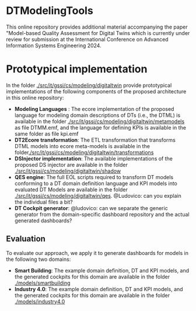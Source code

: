 # DTModelingTools
This online repository provides additional material accompanying the paper "Model-based Quality Assessment for Digital Twins which is currently under review for submission at the International Conference on Advanced Information Systems Engineering 2024.

# Prototypical implementation
In the folder [./src/it/gssi/cs/modeling/digitaltwin](src/it/gssi/cs/modeling/digitaltwin) provide prototypical implementations of the following components of the proposed architecture in this online repository:
- **Modeling Languages** : The ecore implementation of the proposed language for modeling domain descriptions of DTs (i.e., the DTML) is available in the folder [./src/it/gssi/cs/modeling/digitaltwin/metamodels](src/it/gssi/cs/modeling/digitaltwin/metamodels) as file DTMM.emf, and the language for defining KPIs is available in the same folder as file kpi.emf
- **DT2Ecore transformation**: The ETL transformation that transforms DTML models into ecore meta-models is available in the folder[./src/it/gssi/cs/modeling/digitaltwin/transformations](src/it/gssi/cs/modeling/digitaltwin/transformations)
- **DSInjector implementation**: The available implementations of the proposed DS injector are available in the folder [./src/it/gssi/cs/modeling/digitaltwin/shadow](src/it/gssi/cs/modeling/digitaltwin/shadow)
- **QES engine**: The full EOL scripts required to transform DT models conforming to a DT domain definition language and KPI models into evaluated DT Models are available in the folder [./src/it/gssi/cs/modeling/digitaltwin/qes](src/it/gssi/cs/modeling/digitaltwin/qes). @Ludovico: can you explain the individual files a bit?
- **DT Cockpit generator**: @ludovico: can we separate the generic generator from the domain-specific dashboard repository and the actual generated dashboards?

## Evaluation
To evaluate our approach, we apply it to generate dashboards for models in the following two domains:
- **Smart Building**: The example domain definition, DT and KPI models, and the generated cockpits for this domain are available in the folder [./models/smartbuilding](./models/smartbuilding)
- **Industry 4.0**: The example domain definition, DT and KPI models, and the generated cockpits for this domain are available in the folder [./models/industry4.0](./models/industry4.0)
